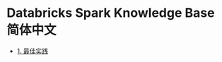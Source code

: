 Databricks Spark Knowledge Base 简体中文
========================================

* [1. 最佳实践](section1/1.1.md)

